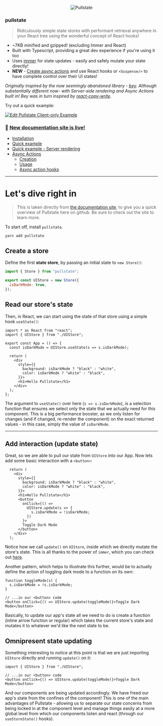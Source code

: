 <p align="center">
  <img src="https://github.com/lostpebble/pullstate/raw/master/graphics/logo-newest.png" alt="Pullstate" />
</p>

### pullstate

> Ridiculously simple state stores with performant retrieval anywhere
> in your React tree using the wonderful concept of React hooks!

* ~7KB minified and gzipped! (excluding Immer and React)
* Built with Typescript, providing a great dev experience if you're using it too
* Uses [immer](https://github.com/mweststrate/immer) for state updates - easily and safely mutate your state directly!
* **NEW** - [Create async actions](https://lostpebble.github.io/pullstate/docs/async-actions-introduction) and use React hooks or `<Suspense/>` to have complete control over their UI states!

_Originally inspired by the now seemingly abandoned library - [bey](https://github.com/jamiebuilds/bey). Although substantially
different now- with Server-side rendering and Async Actions built in! Bey was in turn inspired by
[react-copy-write](https://github.com/aweary/react-copy-write)._

Try out a quick example:

[![Edit Pullstate Client-only Example](https://codesandbox.io/static/img/play-codesandbox.svg)](https://codesandbox.io/s/myvj8zzypp)

### 🎉 **[New documentation site is live!](https://lostpebble.github.io/pullstate/)**

* [Installation](https://lostpebble.github.io/pullstate/docs/installation)
* [Quick example](https://lostpebble.github.io/pullstate/docs/quick-example)
* [Quick example - Server rendering](https://lostpebble.github.io/pullstate/docs/quick-example-server-rendered)
* [Async Actions](https://lostpebble.github.io/pullstate/docs/async-actions-introduction)
  * [Creation](https://lostpebble.github.io/pullstate/docs/async-actions-creating)
  * [Usage](https://lostpebble.github.io/pullstate/docs/async-action-use)
  * [Async action hooks](https://lostpebble.github.io/pullstate/docs/async-hooks-overview)

---

# **Let's dive right in**

> This is taken directly from [the documentation site](https://lostpebble.github.io/pullstate/docs/quick-example), to give you a quick overview of Pullstate here on github. Be sure to check out the site to learn more.

To start off, install `pullstate`.

```bash
yarn add pullstate
```

## Create a store

Define the first **state store**, by passing an initial state to `new Store()`:

<!--JavaScript-->
```jsx
import { Store } from "pullstate";

export const UIStore = new Store({
  isDarkMode: true,
});
```

## Read our store's state

Then, in React, we can start using the state of that store using a simple hook `useState()`:

```tsx
import * as React from "react";
import { UIStore } from "./UIStore";

export const App = () => {
  const isDarkMode = UIStore.useState(s => s.isDarkMode);

  return (
    <div
      style={{
        background: isDarkMode ? "black" : "white",
        color: isDarkMode ? "white" : "black",
      }}>
      <h1>Hello Pullstate</h1>
    </div>
  );
};
```

The argument to `useState()` over here (`s => s.isDarkMode`), is a selection function that ensures we select only the state that we actually need for this component. This is a big performance booster, as we only listen for changes (and if changed, re-render the component) on the exact returned values - in this case, simply the value of `isDarkMode`.

---

## Add interaction (update state)

Great, so we are able to pull our state from `UIStore` into our App. Now lets add some basic interaction with a `<button>`:

```tsx
  return (
    <div
      style={{
        background: isDarkMode ? "black" : "white",
        color: isDarkMode ? "white" : "black",
      }}>
      <h1>Hello Pullstate</h1>
      <button
        onClick={() =>
          UIStore.update(s => {
            s.isDarkMode = !isDarkMode;
          })
        }>
        Toggle Dark Mode
      </button>
    </div>
  );
```

Notice how we call `update()` on `UIStore`, inside which we directly mutate the store's state. This is all thanks to the power of `immer`, which you can check out [here](https://github.com/immerjs/immer).

Another pattern, which helps to illustrate this further, would be to actually define the action of toggling dark mode to a function on its own:

<!--JavaScript-->
```tsx
function toggleMode(s) {
  s.isDarkMode = !s.isDarkMode;
}

// ...in our <button> code
<button onClick={() => UIStore.update(toggleMode)}>Toggle Dark Mode</button>
```

Basically, to update our app's state all we need to do is create a function (inline arrow function or regular) which takes the current store's state and mutates it to whatever we'd like the next state to be.

## Omnipresent state updating

Something interesting to notice at this point is that we are just importing `UIStore` directly and running `update()` on it:

```tsx
import { UIStore } from "./UIStore";

// ...in our <button> code
<button onClick={() => UIStore.update(toggleMode)}>Toggle Dark Mode</button>
```

And our components are being updated accordingly. We have freed our app's state from the confines of the component! This is one of the main advantages of Pullstate - allowing us to separate our state concerns from being locked in at the component level and manage things easily at a more global level from which our components listen and react (through our `useStoreState()` hooks).
